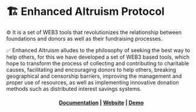 # 🏗 Enhanced Altruism Protocol

⚙️ It is a set of WEB3 tools that revolutionizes the relationship between foundations and donors as well as their fundraising processes.

 ✅ Enhanced Altruism alludes to the philosophy of seeking the best way to help others, for this we have developed a set of WEB3 based tools, which hope to transform the process of collecting and contributing to charitable causes, facilitating and encouraging donors to help others, breaking geographical and censorship barriers, improving the management and proper use of resources, as well as implementing innovative donation methods such as distributed interest savings systems.

<h4 align="center">
  <a href="https://effective-altruism-protocol.gitbook.io/enhanced-altruism-protocol-english-version">Documentation</a> |
  <a href="https://eaprotocol-five.vercel.app/">Website</a> |
  <a href="https://#">Demo</a>
</h4>